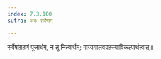 ```yaml
---
index: 7.3.100
sutra: अदः सर्वेषाम्

---
```

   सर्वेषांग्रहणं पूजार्थम्, न तु नित्यार्थम्; गाग्र्यगालवग्रहस्याविकल्पार्थत्वात्॥